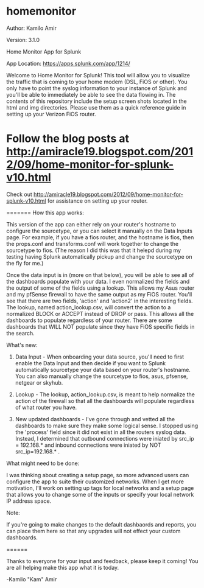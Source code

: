 homemonitor
===========

Author: Kamilo Amir

Version: 3.1.0

Home Monitor App for Splunk

App Location: https://apps.splunk.com/app/1214/

Welcome to Home Monitor for Splunk! This tool will allow you to visualize the traffic that is coming to your home modem (DSL, FiOS or other).  You only have to point the syslog information to your instance of Splunk and you'll be able to immediately be able to see the data flowing in. The contents of this repository include the setup screen shots located in the html and img directories.  Please use them as a quick reference guide in setting up your Verizon FiOS router.  


Follow the blog posts at http://amiracle19.blogspot.com/2012/09/home-monitor-for-splunk-v10.html
=======
Check out http://amiracle19.blogspot.com/2012/09/home-monitor-for-splunk-v10.html for assistance on setting up your router.

=======
How this app works:

This version of the app can either rely on your router's hostname to configure the sourcetype, or you can select it manually on the Data Inputs page. For example, if you have a fios router, and the hostname is fios, then the props.conf and transforms.conf will work together to change the sourcetype to fios.  (The reason I did this was that it helepd during my testing having Splunk automatically pickup and change the sourcetype on the fly for me.)

Once the data input is in (more on that below), you will be able to see all of the dashboards populate with your data.  I even normalized the fields and the output of some of the fields using a lookup. This allows my Asus router and my pfSense firewall to have the same output as my FiOS router. You'll see that there are two fields, 'action' and 'action2' in the interesting fields.  The lookup, named action_lookup.csv, will convert the action to a normalized BLOCK or ACCEPT instead of DROP or pass. This allows all the dashboards to populate regardless of your router. There are some dashboards that WILL NOT populate since they have FiOS specific fields in the search.


What's new:

1) Data Input - When onboarding your data source, you'll need to first enable the Data Input and then decide if you want to Splunk automatically sourcetype your data based on your router's hostname.  You can also manually change the sourcetype to fios, asus, pfsense, netgear or skyhub.

2) Lookup - The lookup, action_lookup.csv, is meant to help normalize the action of the firewall so that all the dashboards will populate regardless of what router you have.

3) New updated dashboards - I've gone through and vetted all the dashboards to make sure they make some logical sense.  I stopped using the 'process' field since it did not exist in all the routers syslog data.  Instead, I determined that outbound connections were iniated by src_ip = 192.168.* and inbound connections were iniated by NOT src_ip=192.168.* .


What might need to be done:

I was thinking about creating a setup page, so more advanced users can configure the app to suite their customized networks.  When I get more motivation, I'll work on setting up tags for local networks and a setup page that allows you to change some of the inputs or specify your local network IP address space.

Note:

If you're going to make changes to the default dashbaords and reports, you can place them here so that any upgrades will not effect your custom dashboards.

======

Thanks to everyone for your input and feedback, please keep it coming! You are all helping make this app what it is today.

-Kamilo "Kam" Amir
